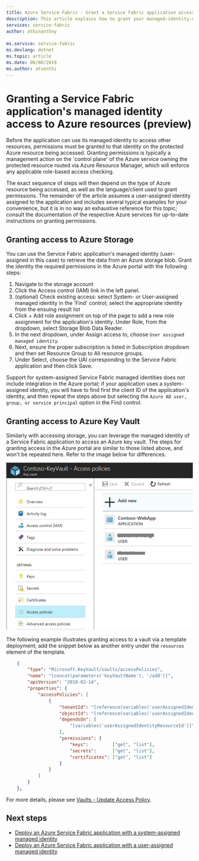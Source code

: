 ```yaml
---
title: Azure Service Fabric - Grant a Service Fabric application access to other Azure resources| Microsoft Docs
description: This article explains how to grant your managed-identity-enabled Service Fabric application access to other Azure resources supporting Azure Active Directory-based authentication.
services: service-fabric
author: athinanthny

ms.service: service-fabric
ms.devlang: dotnet
ms.topic: article
ms.date: 08/08/2019
ms.author: atsenthi 
---
```


# Granting a Service Fabric application's managed identity access to Azure resources (preview)

Before the application can use its managed identity to access other resources, permissions must be granted to that identity on the protected Azure resource being accessed. Granting permissions is typically a management action on the 'control plane' of the Azure service owning the protected resource routed via Azure Resource Manager, which will enforce any applicable role-based access checking.

The exact sequence of steps will then depend on the type of Azure resource being accessed, as well as the language/client used to grant permissions. The remainder of the article assumes a user-assigned identity assigned to the application and includes several typical examples for your convenience, but it is in no way an exhaustive reference for this topic; consult the documentation of the respective Azure services for up-to-date instructions on granting permissions.  

## Granting access to Azure Storage
You can use the Service Fabric application's managed identity (user-assigned in this case) to retrieve the data from an Azure storage blob. Grant the identity the required permissions in the Azure portal with the following steps:

1. Navigate to the storage account
2. Click the Access control (IAM) link in the left panel.
3. (optional) Check existing access: select System- or User-assigned managed identity in the 'Find' control; select the appropriate identity from the ensuing result list
4. Click + Add role assignment on top of the page to add a new role assignment for the application's identity.
Under Role, from the dropdown, select Storage Blob Data Reader.
5. In the next dropdown, under Assign access to, choose `User assigned managed identity`.
6. Next, ensure the proper subscription is listed in Subscription dropdown and then set Resource Group to All resource groups.
7. Under Select, choose the UAI corresponding to the Service Fabric application and then click Save.

Support for system-assigned Service Fabric managed identities does not include integration in the Azure portal; if your application uses a system-assigned identity, you will have to find first the client ID of the application's identity, and then repeat the steps above but selecting the `Azure AD user, group, or service principal` option in the Find control.

## Granting access to Azure Key Vault
Similarly with accessing storage, you can leverage the managed identity of a Service Fabric application to access an Azure key vault. The steps for granting access in the Azure portal are similar to those listed above, and won't be repeated here. Refer to the image below for differences.

![Key Vault access policy](../key-vault/media/vs-secure-secret-appsettings/add-keyvault-access-policy.png)

The following example illustrates granting access to a vault via a template deployment; add the snippet below as another entry under the `resources` element of the template.

```json
	{
		"type": "Microsoft.KeyVault/vaults/accessPolicies",
		"name": "[concat(parameters('keyVaultName'), '/add')]",
		"apiVersion": "2018-02-14",
		"properties": {
			"accessPolicies": [
				{
					"tenantId": "[reference(variables('userAssignedIdentityResourceId'), '2018-11-30').tenantId]",
					"objectId": "[reference(variables('userAssignedIdentityResourceId'), '2018-11-30').principalId]",
					"dependsOn": [
						"[variables('userAssignedIdentityResourceId')]"
					],
					"permissions": {
						"keys":         ["get", "list"],
						"secrets":      ["get", "list"],
						"certificates": ["get", "list"]
					}
				}
			]
		}
	},
```

For more details, please see [Vaults - Update Access Policy](https://docs.microsoft.com/rest/api/keyvault/vaults/updateaccesspolicy).

## Next steps
* [Deploy an Azure Service Fabric application with a system-assigned managed identity](./how-to-deploy-service-fabric-application-system-assigned-managed-identity.md)
* [Deploy an Azure Service Fabric application with a user-assigned managed identity](./how-to-deploy-service-fabric-application-user-assigned-managed-identity.md)